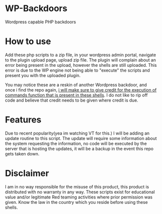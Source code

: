 # WP-Backdoors
Wordpress capable PHP backdoors

# How to use

Add these php scripts to a zip file, in your wordpress admin portal, navigate to the plugin upload page, upload zip file. The plugin will complain about an error being present in the upload, however the shells are still uploaded. This error is due to the WP engine not being able to "execute" the scripts and present you with the uploaded plugin.

You may notice these are a reskin of another Wordpress backdoor, and once i find the repo again, [i will make sure to give credit for the execution of commands function that is present in these shells](https://github.com/leonjza/wordpress-shell/blob/master/shell.php#L47). I do not like to rip off code and believe that credit needs to be given where credit is due.

# Features

Due to recent popularity(yea im watching VT for this.) I will be adding an update routine to this script. The update will require some information about the system requesting the information, no code will be executed by the server that is hosting the updates, it will be a backup in the event this repo gets taken down.

# Disclaimer

I am in no way responsible for the misuse of this product, this product is distributed with no warranty in any way. These scripts exist for educational value and/or legitimate Red teaming activities where prior permission was given. Know the law in the country which you reside before using these shells.
